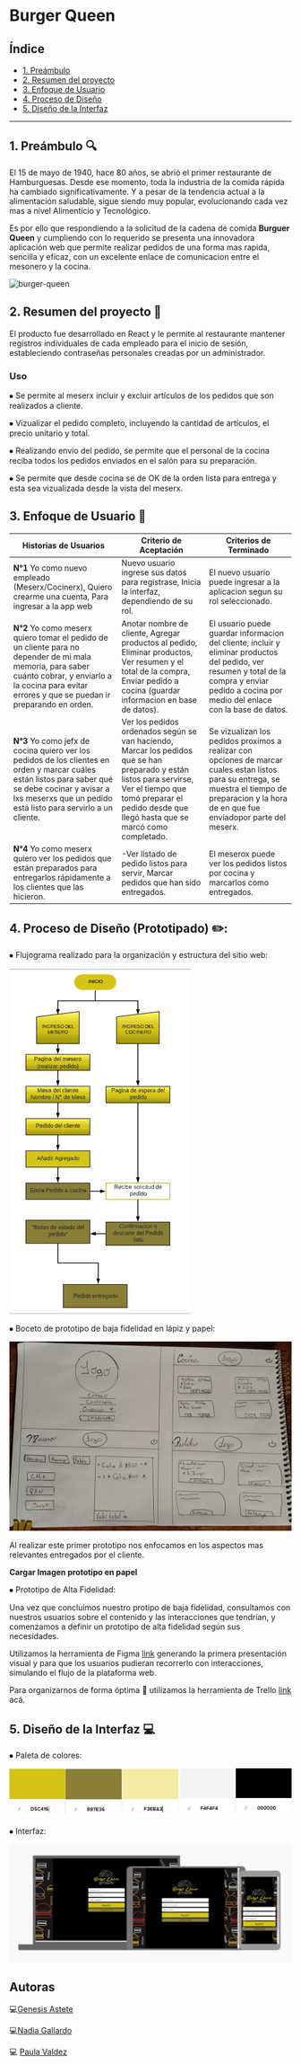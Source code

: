 # Burger Queen

## Índice

* [1. Preámbulo](#1-preámbulo)
* [2. Resumen del proyecto](#2-resumen-del-proyecto)
* [3. Enfoque de Usuario](#3-enfoque-de-usuario)
* [4. Proceso de Diseño](#4-proceso-de-diseño)
* [5. Diseño de la Interfaz](#5-diseño-de-la-interfaz)

***

## 1. Preámbulo :mag:
El 15 de mayo de 1940, hace 80 años, se abrió el primer restaurante de Hamburguesas. Desde ese momento, toda la industria de la comida rápida ha cambiado significativamente. Y a pesar de la tendencia actual a la alimentación saludable, sigue siendo muy popular, evolucionando cada vez mas a nivel Alimenticio y Tecnológico.

Es por ello que respondiendo a la solicitud de la cadena de comida **Burguer Queen** y cumpliendo con lo requerido se presenta una innovadora aplicación web que permite realizar pedidos de una forma mas rapida, sencilla y eficaz, con un excelente enlace de comunicacion entre el mesonero y la cocina.

![burger-queen](https://user-images.githubusercontent.com/110297/42118136-996b4a52-7bc6-11e8-8a03-ada078754715.jpg)

## 2. Resumen del proyecto :pencil:

El producto fue desarrollado en React y le permite al restaurante mantener registros individuales de cada empleado para el inicio de sesión, estableciendo contraseñas personales creadas por un administrador. 

### Uso
⦁ Se permite al meserx incluir y excluir artículos de los pedidos que son realizados a cliente. 

⦁ Vizualizar el pedido completo, incluyendo la cantidad de artículos, el precio unitario y total.

⦁ Realizando envio del pedido, se permite que el personal de la cocina reciba todos los pedidos enviados en el salón para su preparación.

⦁ Se permite que desde cocina se de OK de la orden lista para entrega y esta sea vizualizada desde la vista del meserx.

## 3. Enfoque de Usuario :busts_in_silhouette:

| Historias de Usuarios                                                                                                                                   | Criterio de Aceptación                                                                                                                                                     | Criterios de Terminado                                                              |
|---------------------------------------------------------------------------------------------------------------------------------------------------------|----------------------------------------------------------------------------------------------------------------------------------------------------------------------------|-------------------------------------------------------------------------------------|
| **N°1** Yo como nuevo empleado (Meserx/Cocinerx), Quiero crearme una cuenta, Para ingresar a la app web                                                                 | Nuevo usuario ingrese sus datos para registrase, Inicia la interfaz, dependiendo de su rol.                                                      | El nuevo usuario puede ingresar a la aplicacion segun su rol seleccionado.             |
| **N°2** Yo como meserx quiero tomar el pedido de un cliente para no depender de mi mala memoria, para saber cuánto cobrar, y enviarlo a la cocina para evitar errores y que se puedan ir preparando en orden.                                                    | Anotar nombre de cliente, Agregar productos al pedido, Eliminar productos, Ver resumen y el total de la compra, Enviar pedido a cocina (guardar informacion en base de datos).                                                       | El usuario puede guardar informacion del cliente, incluir y eliminar productos del pedido, ver resumen y total de la compra y enviar pedido a cocina por medio del enlace con la base de datos.           |
| **N°3** Yo como jefx de cocina quiero ver los pedidos de los clientes en orden y marcar cuáles están listos para saber qué se debe cocinar y avisar a lxs meserxs que un pedido está listo para servirlo a un cliente.             | Ver los pedidos ordenados según se van haciendo, Marcar los pedidos que se han preparado y están listos para servirse, Ver el tiempo que tomó preparar el pedido desde que llegó hasta que se marcó como completado.        | Se vizualizan los pedidos proximos a realizar con opciones de marcar cuales estan listos para su entrega, se muestra el tiempo de preparacion y la hora de en que fue enviadopor parte del meserx. |
| **N°4** Yo como meserx quiero ver los pedidos que están preparados para entregarlos rápidamente a los clientes que las hicieron.               | -Ver listado de pedido listos para servir, Marcar pedidos que han sido entregados.                            | El meserox puede ver los pedidos listos por cocina y marcarlos como entregados.                                    |


## 4. Proceso de Diseño (Prototipado) :pencil2::

⦁	Flujograma realizado para la organización y estructura del sitio web:

![Screenshotpaleta](src/imagen/FlujoBurger.PNG.png)

⦁	Boceto de prototipo de baja fidelidad en lápiz y papel:

![Screenshotpaleta](src/imagen/boceto.jpg)

Al realizar este primer prototipo nos enfocamos en los aspectos mas relevantes entregados por el cliente.

**Cargar Imagen prototipo en papel** 

⦁	Prototipo de Alta Fidelidad:

Una vez que concluímos nuestro protipo de baja fidelidad, consultamos con nuestros usuarios sobre el contenido y las interacciones que tendrían, y comenzamos a definir un prototipo de alta fidelidad según sus necesidades.

Utilizamos la herramienta de Figma [link](https://www.figma.com/proto/PzljuiRKFajp73psxZ6l70/Burguen-Queen?node-id=2%3A0&scaling=scale-down) generando la primera presentación visual y para que los usuarios pudieran recorrerlo con interacciones, simulando el flujo de la plataforma web.

Para organizarnos de forma óptima :bookmark_tabs: utilizamos la herramienta de Trello  [link](https://trello.com/b/V7z8l6tI/burguer-queen) acá.

## 5. Diseño de la Interfaz :computer:

⦁ Paleta de colores: 

![Screenshotpaleta](src/imagen/Paleta_de_Colores.jpg)

⦁ Interfaz:

![Screenshotpaleta](src/imagen/material.PNG)


## Autoras 
 
 💻[Genesis Astete](https://github.com/GenesisAstete)

 💻[Nadia Gallardo](https://github.com/Nadia080290)

 💻 [Paula Valdez](https://github.com/pmvaldez)
